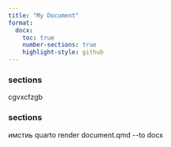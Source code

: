```yaml
---
title: "My Document"
format:
  docx:
    toc: true
    number-sections: true
    highlight-style: github
---
```


### sections

cgvxcfzgb

### sections

 имстиь
quarto render document.qmd --to docx
